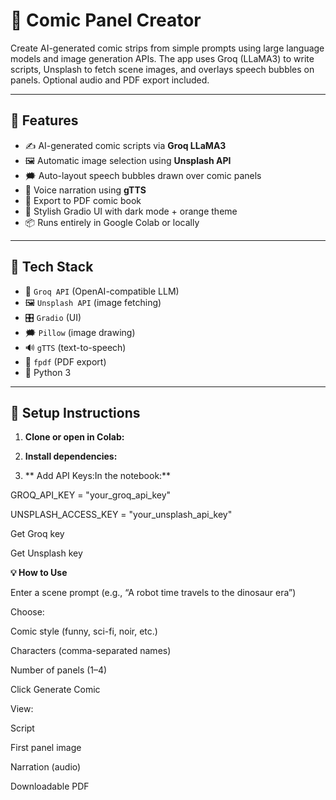 # 🎨 Comic Panel Creator 

Create AI-generated comic strips from simple prompts using large language models and image generation APIs. The app uses Groq (LLaMA3) to write scripts, Unsplash to fetch scene images, and overlays speech bubbles on panels. Optional audio and PDF export included.

---

## 🚀 Features

- ✍️ AI-generated comic scripts via **Groq LLaMA3**
- 🖼️ Automatic image selection using **Unsplash API**
- 🗯️ Auto-layout speech bubbles drawn over comic panels
- 🎤 Voice narration using **gTTS**
- 📄 Export to PDF comic book
- 🧡 Stylish Gradio UI with dark mode + orange theme
- 📦 Runs entirely in Google Colab or locally

---

## 🧰 Tech Stack

- 🧠 `Groq API` (OpenAI-compatible LLM)
- 🖼️ `Unsplash API` (image fetching)
- 🎛️ `Gradio` (UI)
- 🗯️ `Pillow` (image drawing)
- 🔊 `gTTS` (text-to-speech)
- 📄 `fpdf` (PDF export)
- 🐍 Python 3

---

## 🔧 Setup Instructions

1. **Clone or open in Colab:**
 
2. **Install dependencies:**
   
3. ** Add API Keys:In the notebook:**

GROQ_API_KEY = "your_groq_api_key"

UNSPLASH_ACCESS_KEY = "your_unsplash_api_key"

Get Groq key

Get Unsplash key

**💡 How to Use**

Enter a scene prompt (e.g., “A robot time travels to the dinosaur era”)

Choose:

Comic style (funny, sci-fi, noir, etc.)

Characters (comma-separated names)

Number of panels (1–4)

Click Generate Comic

View:

Script

First panel image

Narration (audio)

Downloadable PDF





